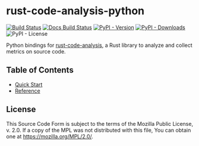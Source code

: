 # rust-code-analysis-python
[![Build Status](https://img.shields.io/github/actions/workflow/status/luigig44/rust-code-analysis-python/release.yml)](https://github.com/luigig44/rust-code-analysis-python)
[![Docs Build Status](https://readthedocs.org/projects/rust-code-analysis-python/badge/)](https://rust-code-analysis-python.readthedocs.org)
[![PyPI - Version](https://img.shields.io/pypi/v/rust-code-analysis-python)](https://pypi.org/project/rust-code-analysis-python)
[![PyPI - Downloads](https://img.shields.io/pypi/dm/rust-code-analysis-python)](https://pypistats.org/packages/rust-code-analysis-python)
![PyPI - License](https://img.shields.io/pypi/l/rust-code-analysis-python)

Python bindings for [rust-code-analysis](https://mozilla.github.io/rust-code-analysis/),
a Rust library to analyze and collect metrics on source code.

## Table of Contents
- [Quick Start](quick-start.ipynb)
- [Reference](reference.md)

## License

This Source Code Form is subject to the terms of the Mozilla Public License, v. 2.0. If a copy of the MPL was not distributed with this file, You can obtain one at https://mozilla.org/MPL/2.0/. 